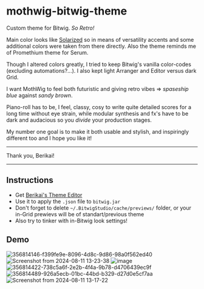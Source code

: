 # mothwig-bitwig-theme

Custom theme for Bitwig. *So Retro!*

Main color looks like [Solarized](https://github.com/altercation/solarized) so in means of versatility accents and some additional colors were taken from there directly.
Also the theme reminds me of Promethium theme for Serum.

Though I altered colors greatly, I tried to keep Bitwig's vanilla color-codes (excluding automations?...).
I also kept light Arranger and Editor versus dark Grid.

I want MothWig to feel both futuristic and giving retro vibes => *spaseship blue* against *sandy brown*.

Piano-roll has to be, I feel, classy, cosy to write quite detailed scores for a long time without eye strain, while modular synthesis and fx's have to be dark and audacious so you *divide* your production stages.

My number one goal is to make it both usable and stylish, and inspiringly different too and I hope you like it!

---

Thank you, Berikai!

---

## Instructions

- Get [Berikai's Theme Editor](https://github.com/Berikai/bitwig-theme-editor)
- Use it to apply the `.json` file to `bitwig.jar`
- Don't forget to delete `~/.BitwigStudio/cache/previews/` folder, or your in-Grid prewievs will be of standart/previous theme
- Also try to tinker with in-Bitwig look settings!

## Demo

![356814146-f399fe9e-8096-4d8c-9d86-98a0f562ed40](https://github.com/user-attachments/assets/7c016499-d103-4fb5-a786-31b878e13596)
![Screenshot from 2024-08-11 13-23-38](https://github.com/user-attachments/assets/ad1906b9-57a5-4f0d-aacf-35dda11c65a4)
![image](https://github.com/user-attachments/assets/0a255f10-19d7-4b1b-9004-65540f6994c8)
![356814422-738c5a6f-2e2b-4f4a-9b78-d4706439ec9f](https://github.com/user-attachments/assets/96af7a5a-f825-4545-93b5-f55b91930177)
![356814489-926a5ecb-01bc-44bd-b329-d27d0e5cf7aa](https://github.com/user-attachments/assets/c916a05e-21a3-4d68-9e34-10a3c0586aa4)
![Screenshot from 2024-08-11 13-17-22](https://github.com/user-attachments/assets/773826c8-37e6-4a54-be04-7afaa6f6725c)
